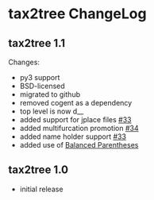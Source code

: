tax2tree ChangeLog
==================

tax2tree 1.1
------------

Changes:

* py3 support
* BSD-licensed
* migrated to github
* removed cogent as a dependency
* top level is now d__
* added support for jplace files [#33](https://github.com/biocore/tax2tree/pull/33)
* added multifurcation promotion [#34](https://github.com/biocore/tax2tree/pull/34)
* added name holder support [#33](https://github.com/biocore/tax2tree/pull/33)
* added use of [Balanced Parentheses](https://github.com/biocore/improved-octo-waddle)

tax2tree 1.0
------------

* initial release
